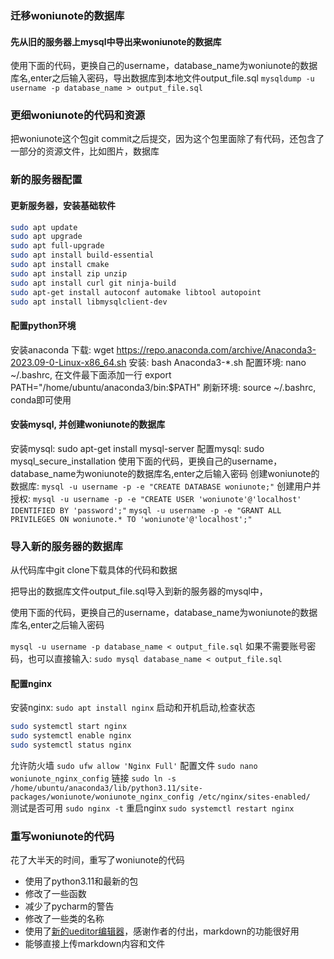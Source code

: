 ### 迁移woniunote的数据库

#### 先从旧的服务器上mysql中导出来woniunote的数据库
使用下面的代码，更换自己的username，database_name为woniunote的数据库名,enter之后输入密码，导出数据库到本地文件output_file.sql
`mysqldump -u username -p database_name > output_file.sql`

### 更细woniunote的代码和资源

把woniunote这个包git commit之后提交，因为这个包里面除了有代码，还包含了一部分的资源文件，比如图片，数据库

### 新的服务器配置

#### 更新服务器，安装基础软件
```bash
sudo apt update
sudo apt upgrade
sudo apt full-upgrade
sudo apt install build-essential 
sudo apt install cmake 
sudo apt install zip unzip 
sudo apt install curl git ninja-build
sudo apt-get install autoconf automake libtool autopoint
sudo apt install libmysqlclient-dev
```

#### 配置python环境
安装anaconda
下载: wget https://repo.anaconda.com/archive/Anaconda3-2023.09-0-Linux-x86_64.sh
安装: bash Anaconda3-*.sh
配置环境: nano ~/.bashrc, 在文件最下面添加一行 export PATH="/home/ubuntu/anaconda3/bin:$PATH"
刷新环境: source ~/.bashrc, conda即可使用

#### 安装mysql, 并创建woniunote的数据库

安装mysql: sudo apt-get install mysql-server
配置mysql: sudo mysql_secure_installation
使用下面的代码，更换自己的username，database_name为woniunote的数据库名,enter之后输入密码
创建woniunote的数据库: 
`mysql -u username -p -e "CREATE DATABASE woniunote;"`
创建用户并授权: 
`mysql -u username -p -e "CREATE USER 'woniunote'@'localhost' IDENTIFIED BY 'password';"`
`mysql -u username -p -e "GRANT ALL PRIVILEGES ON woniunote.* TO 'woniunote'@'localhost';"`

### 导入新的服务器的数据库

从代码库中git clone下载具体的代码和数据

把导出的数据库文件output_file.sql导入到新的服务器的mysql中，

使用下面的代码，更换自己的username，database_name为woniunote的数据库名,enter之后输入密码

`mysql -u username -p database_name < output_file.sql`
如果不需要账号密码，也可以直接输入:
`sudo mysql database_name < output_file.sql`
#### 配置nginx
安装nginx:
`sudo apt install nginx`
启动和开机启动,检查状态
```bash
sudo systemctl start nginx
sudo systemctl enable nginx
sudo systemctl status nginx
```
允许防火墙
`sudo ufw allow 'Nginx Full'`
配置文件
`sudo nano woniunote_nginx_config`
链接
`sudo ln -s /home/ubuntu/anaconda3/lib/python3.11/site-packages/woniunote/woniunote_nginx_config /etc/nginx/sites-enabled/
`
测试是否可用
`sudo nginx -t`
重启nginx
`sudo systemctl restart nginx`


### 重写woniunote的代码

花了大半天的时间，重写了woniunote的代码

- 使用了python3.11和最新的包
- 修改了一些函数
- 减少了pycharm的警告
- 修改了一些类的名称
- 使用了[新的ueditor编辑器](https://github.com/modstart-lib/ueditor-plus)，感谢作者的付出，markdown的功能很好用
- 能够直接上传markdown内容和文件



